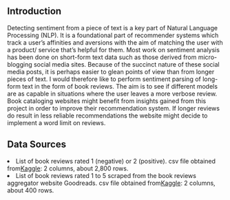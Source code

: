<h2> Introduction </h2>
  Detecting sentiment from a piece of text is a key part of Natural Language Processing (NLP). It is a foundational part of recommender systems which track a user’s affinities and aversions with the aim of matching the user with a product/ service that’s helpful for them.
  Most work on sentiment analysis has been done on short-form text data such as those derived from micro-blogging social media sites. Because of the succinct nature of these social media posts, it is perhaps easier to glean points of view than from longer pieces of text. 
  I would therefore like to perform sentiment parsing of long-form text in the form of book reviews. The aim is to see if different models are as capable in situations where the user leaves a more verbose review. Book cataloging websites might benefit from insights gained from this project in order to improve their recommendation system. If longer reviews do result in less reliable recommendations the website might decide to implement a word limit on reviews.

<h2> Data Sources </h2>
<li>List of book reviews rated 1 (negative) or 2 (positive). csv file obtained from<a href='https://www.kaggle.com/rakeshkakati/book-reviews'>Kaggle</a>: 2 columns, about 2,800 rows.</li>
<li>List of book reviews rated 1 to 5 scraped from the book reviews aggregator website Goodreads. csv file obtained from<a href='https://www.kaggle.com/san089/goodreads-dataset
'>Kaggle</a>: 2 columns, about 400 rows.</li>
